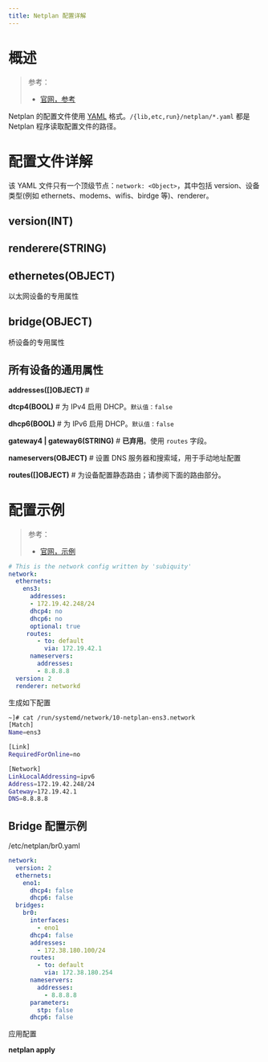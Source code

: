 ```yaml
---
title: Netplan 配置详解
---
```


# 概述

> 参考：
>
> - [官网，参考](https://netplan.io/reference)

Netplan 的配置文件使用 [YAML](docs/2.编程/无法分类的语言/YAML.md) 格式。`/{lib,etc,run}/netplan/*.yaml` 都是 Netplan 程序读取配置文件的路径。

# 配置文件详解

该 YAML 文件只有一个顶级节点：`network: <Object>`，其中包括 version、设备类型(例如 ethernets、modems、wifis、birdge 等)、renderer。

## version(INT)

## renderere(STRING)

## ethernetes(OBJECT)

以太网设备的专用属性

## bridge(OBJECT)

桥设备的专用属性

## 所有设备的通用属性

**addresses([]OBJECT)** #

**dtcp4(BOOL)** # 为 IPv4 启用 DHCP。`默认值：false`

**dhcp6(BOOL)** # 为 IPv6 启用 DHCP。`默认值：false`

**gateway4 | gateway6(STRING)** # **已弃用**。使用 `routes` 字段。

**nameservers(OBJECT)** # 设置 DNS 服务器和搜索域，用于手动地址配置

**routes([]OBJECT)** # 为设备配置静态路由；请参阅下面的路由部分。

# 配置示例

> 参考：
>
> - [官网，示例](https://netplan.io/examples)

```yaml
# This is the network config written by 'subiquity'
network:
  ethernets:
    ens3:
      addresses:
      - 172.19.42.248/24
      dhcp4: no
      dhcp6: no
      optional: true
     routes:
        - to: default
          via: 172.19.42.1
      nameservers:
        addresses:
        - 8.8.8.8
  version: 2
  renderer: networkd
```

生成如下配置

```bash
~]# cat /run/systemd/network/10-netplan-ens3.network
[Match]
Name=ens3

[Link]
RequiredForOnline=no

[Network]
LinkLocalAddressing=ipv6
Address=172.19.42.248/24
Gateway=172.19.42.1
DNS=8.8.8.8
```

## Bridge 配置示例

/etc/netplan/br0.yaml

```yaml
network:
  version: 2
  ethernets:
    eno1:
      dhcp4: false
      dhcp6: false
  bridges:
    br0:
      interfaces:
        - eno1
      dhcp4: false
      addresses:
        - 172.38.180.100/24
      routes:
        - to: default
          via: 172.38.180.254
      nameservers:
        addresses:
          - 8.8.8.8
      parameters:
        stp: false
      dhcp6: false
```

应用配置

**netplan apply**
